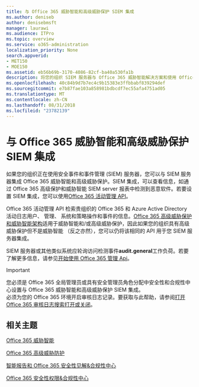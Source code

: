 ```yaml
---
title: 与 Office 365 威胁智能和高级威胁保护 SIEM 集成
ms.author: deniseb
author: denisebmsft
manager: laurawi
ms.audience: ITPro
ms.topic: overview
ms.service: o365-administration
localization_priority: None
search.appverid:
- MET150
- MOE150
ms.assetid: eb56b69b-3170-4086-82cf-ba40a530fa1b
description: 将您的组织 SIEM 服务器与 Office 365 威胁智能解决方案和使用 Office 365 活动管理 API 的高级威胁保护集成。
ms.openlocfilehash: 40c84b9d7b7ec4c9b15383e3ffbbabf839294def
ms.sourcegitcommit: e7b87fae103a858981bdbcdf7ec55afa4751ad05
ms.translationtype: MT
ms.contentlocale: zh-CN
ms.lasthandoff: 08/31/2018
ms.locfileid: "23782139"
---
```

# <a name="siem-integration-with-office-365-threat-intelligence-and-advanced-threat-protection"></a>与 Office 365 威胁智能和高级威胁保护 SIEM 集成

如果您的组织正在使用安全事件和事件管理 (SIEM) 服务器，您可以与 SIEM 服务器集成 Office 365 威胁智能和高级威胁保护。SIEM 集成，可以查看信息，如通过 Office 365 高级保护和威胁智能 SIEM server 报表中检测到恶意软件。若要设置 SIEM 集成，您可以使用[Office 365 活动管理 API](https://docs.microsoft.com/office/office-365-management-api/office-365-management-activity-api-reference)。 

Office 365 活动管理 API 检索贵组织的 Office 365 和 Azure Active Directory 活动日志用户、 管理、 系统和策略操作和事件的信息。[Office 365 高级威胁保护和威胁智能架构](https://docs.microsoft.com/office/office-365-management-api/office-365-management-activity-api-schema#office-365-advanced-threat-protection-and-threat-intelligence-schema)适用于威胁智能和/或高级威胁保护，因此如果您的组织具有高级威胁保护但不是威胁智能 （反之亦然），您可以仍将该相同的 API 用于您 SIEM 服务器集成。 

SIEM 服务器或其他类似系统应轮询访问检测事件**audit.general**工作负荷。若要了解更多信息，请参见[开始使用 Office 365 管理 Api](https://docs.microsoft.com/office/office-365-management-api/get-started-with-office-365-management-apis)。 

> [!IMPORTANT]
> 您必须是 Office 365 全局管理员或具有安全管理员角色分配中安全性和合规性中心设置与 Office 365 威胁智能和高级威胁保护 SIEM 集成。</br>必须为您的 Office 365 环境开启审核日志记录。要获取与此帮助，请参阅[打开 Office 365 审核日志搜索打开或关闭](turn-audit-log-search-on-or-off.md)。

## <a name="related-topics"></a>相关主题

[Office 365 威胁智能](office-365-ti.md)

[Office 365 高级威胁防护](office-365-atp.md)

[智能报告和 Office 365 安全性见解&amp;合规性中心](reports-and-insights-in-security-and-compliance.md)
  
[Office 365 安全性权限&amp;合规性中心](permissions-in-the-security-and-compliance-center.md)
  

